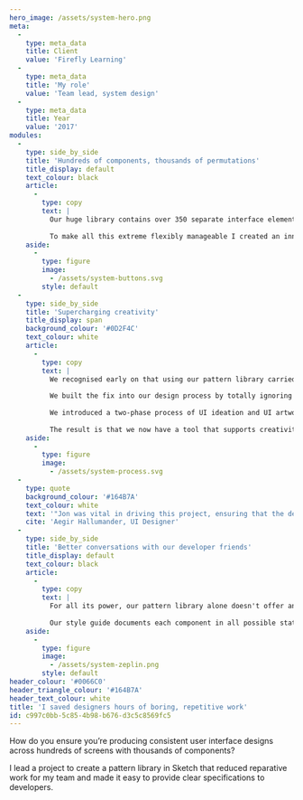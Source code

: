 ```yaml
---
hero_image: /assets/system-hero.png
meta:
  -
    type: meta_data
    title: Client
    value: 'Firefly Learning'
  -
    type: meta_data
    title: 'My role'
    value: 'Team lead, system design'
  -
    type: meta_data
    title: Year
    value: '2017'
modules:
  -
    type: side_by_side
    title: 'Hundreds of components, thousands of permutations'
    title_display: default
    text_colour: black
    article:
      -
        type: copy
        text: |
          Our huge library contains over 350 separate interface elements across our 4 themes, each with their own set of multi-variant overrides; meaning there's 1000s of possible elements that can be used in any design.
          
          To make all this extreme flexibly manageable I created an innovative `constructions`, `parts` and `patterns` structure that allows for easy discoverability of components. This structure also ensures that each component is equally as easy to use and understand.
    aside:
      -
        type: figure
        image:
          - /assets/system-buttons.svg
        style: default
  -
    type: side_by_side
    title: 'Supercharging creativity'
    title_display: span
    background_colour: '#0D2F4C'
    text_colour: white
    article:
      -
        type: copy
        text: |
          We recognised early on that using our pattern library carried an inherent risk. Just like Lego, we now had a kit of standard parts. Our fear was that this would lead to formulaic designs that used predefined UI rather than interfaces that were truly usable and delightful.
          
          We built the fix into our design process by totally ignoring the pattern library.
          
          We introduced a two-phase process of UI ideation and UI artwork. In the first phase, designers are free to solve the problem in whatever way they think best, without having to worry about producing pixel perfect designs. In the second phase we translate our designs to use existing components or propose changes and additions to the library.
          
          The result is that we now have a tool that supports creativity, consistancy and speed but gets out of the way until we need it.
    aside:
      -
        type: figure
        image:
          - /assets/system-process.svg
  -
    type: quote
    background_colour: '#164B7A'
    text_colour: white
    text: '"Jon was vital in driving this project, ensuring that the design team were given enough time to devote to building the pattern library and championing it as a necessary resource to the wider development team."'
    cite: 'Aegir Hallumander, UI Designer'
  -
    type: side_by_side
    title: 'Better conversations with our developer friends'
    title_display: default
    text_colour: black
    article:
      -
        type: copy
        text: |
          For all its power, our pattern library alone doesn't offer any benefits for developers. Alongside the pattern library we developed a style guide.
          
          Our style guide documents each component in all possible states.  We share the style guide via Zeplin, which allows developers to inspect each element to understand its make-up. And because we share predefined colour variables across design and development, they can call these directly in SASS.
    aside:
      -
        type: figure
        image:
          - /assets/system-zeplin.png
        style: default
header_colour: '#0066C0'
header_triangle_colour: '#164B7A'
header_text_colour: white
title: 'I saved designers hours of boring, repetitive work'
id: c997c0bb-5c85-4b98-b676-d3c5c8569fc5
---
```

How do you ensure you’re producing consistent user interface designs across hundreds of screens with thousands of components?

I lead a project to create a pattern library in Sketch that reduced reparative work for my team and made it easy to provide clear specifications to developers.